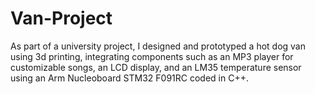 # Van-Project
As part of a university project, I designed and prototyped a  hot dog van using 3d printing, integrating components such as an MP3 player for customizable songs, an LCD display, and an LM35 temperature sensor using an Arm Nucleoboard STM32 F091RC coded in C++.
